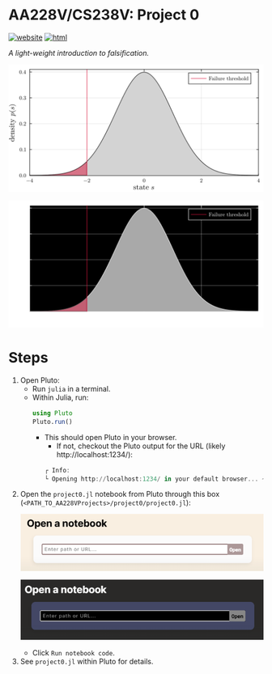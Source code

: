 # AA228V/CS238V: Project 0
[![website](https://img.shields.io/badge/website-Stanford-b31b1b.svg)](https://aa228v.stanford.edu/project-0/)
[![html](https://img.shields.io/badge/static%20html-Project%200-0072B2)](https://htmlview.glitch.me/?https://github.com/sisl/AA228VProjects/blob/main/media/html/project0.html)

_A light-weight introduction to falsification._

<p align="center"> <img src="./../media/project0-gaussian.svg#gh-light-mode-only"> </p>
<p align="center"> <img src="./../media/project0-gaussian-dark.svg#gh-dark-mode-only"> </p>

# Steps
1. Open Pluto:
    - Run `julia` in a terminal.
    - Within Julia, run:
        ```julia
        using Pluto
        Pluto.run()
        ```
        - This should open Pluto in your browser.
            - If not, checkout the Pluto output for the URL (likely http://localhost:1234/):
            ```julia
            ┌ Info:
            └ Opening http://localhost:1234/ in your default browser... ~ have fun!
            ```
1. Open the `project0.jl` notebook from Pluto through this box (`<PATH_TO_AA228VProjects>/project0/project0.jl`): <p align="center"> <img src="./../media/pluto-open.png#gh-light-mode-only"> </p><p align="center"> <img src="./../media/pluto-open-dark.png#gh-dark-mode-only"> </p>
    - Click `Run notebook code`.
1. See `project0.jl` within Pluto for details.
